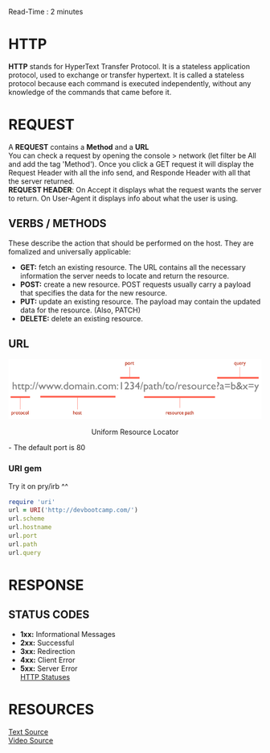 Read-Time : 2 minutes

# HTTP
**HTTP**  stands for HyperText Transfer Protocol. It is a stateless application protocol, used to exchange or transfer hypertext. It is called a stateless protocol because each command is executed independently, without any knowledge of the commands that came before it.

# REQUEST
A **REQUEST** contains a **Method** and a **URL**  
You can check a request by opening the console > network (let filter be All and add the tag 'Method'). Once you click a GET request it will display the Request Header with all the info send, and Responde Header with all that the server returned.  
**REQUEST HEADER**:
On Accept it displays what the request wants the server to return.
On User-Agent it displays info about what the user is using.

## VERBS / METHODS
These describe the action that should be performed on the host. They are fomalized and universally applicable:  

- **GET:** fetch an existing resource. The URL contains all the necessary information the server needs to locate and return the resource.  
- **POST:** create a new resource. POST requests usually carry a payload that specifies the data for the new resource.  
- **PUT:** update an existing resource. The payload may contain the updated data for the resource. (Also, PATCH)  
- **DELETE:** delete an existing resource.  

## URL
![URL Layout](https://github.com/LucasKuhn/notes/blob/master/phase2/images/http1-url-structure.png)  
<p align="center">Uniform Resource Locator</p>
 - The default port is 80  
 
### URI gem  
Try it on pry/irb ^^  
```ruby 
require 'uri'
url = URI('http://devbootcamp.com/')
url.scheme
url.hostname
url.port
url.path
url.query
```

# RESPONSE

## STATUS CODES
- **1xx:** Informational Messages
- **2xx:** Successful
- **3xx:** Redirection
- **4xx:** Client Error
- **5xx:** Server Error  
[HTTP Statuses](https://httpstatuses.com/)  

# RESOURCES 
[Text Source](https://code.tutsplus.com/tutorials/http-the-protocol-every-web-developer-must-know-part-1--net-31177)  
[Video Source](https://talks.devbootcamp.com/intro-to-http)  

